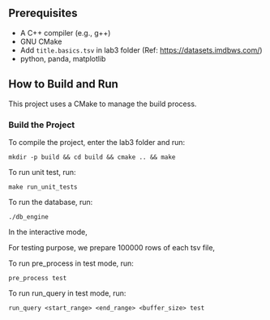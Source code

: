 ## Prerequisites

- A C++ compiler (e.g., g++)
- GNU CMake
- Add `title.basics.tsv` in lab3 folder (Ref: https://datasets.imdbws.com/)
- python, panda, matplotlib

## How to Build and Run

This project uses a CMake to manage the build process.

### Build the Project

To compile the project, enter the lab3 folder and run:

```
mkdir -p build && cd build && cmake .. && make
```

To run unit test, run:

```
make run_unit_tests
```

To run the database, run:

```
./db_engine
```

In the interactive mode,

For testing purpose, we prepare 100000 rows of each tsv file,

To run pre_process in test mode, run:

```
pre_process test
```

To run run_query in test mode, run:

```
run_query <start_range> <end_range> <buffer_size> test
```
